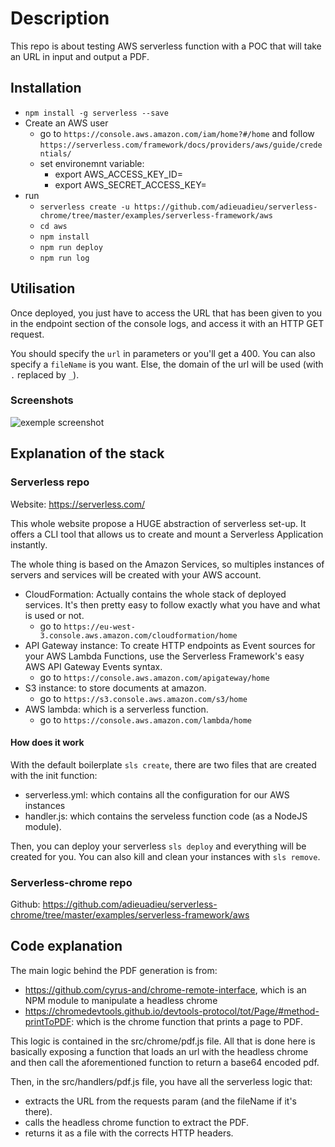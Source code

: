 # Description
This repo is about testing AWS serverless function with a POC that will take an URL in input and output a PDF.

## Installation
- `npm install -g serverless --save`
- Create an AWS user
    - go to `https://console.aws.amazon.com/iam/home?#/home` and follow `https://serverless.com/framework/docs/providers/aws/guide/credentials/`
    - set environemnt variable:
        - export AWS_ACCESS_KEY_ID=
        - export AWS_SECRET_ACCESS_KEY=
- run
    - `serverless create -u https://github.com/adieuadieu/serverless-chrome/tree/master/examples/serverless-framework/aws`
    - `cd aws`
    - `npm install`
    - `npm run deploy`
    - `npm run log`


## Utilisation
Once deployed, you just have to access the URL that has been given to you in the endpoint section of the console logs, and access it with an HTTP GET request.

You should specify the `url` in parameters or you'll get a 400.
You can also specify a `fileName` is you want. Else, the domain of the url will be used (with `.` replaced by `_`).

### Screenshots
![exemple screenshot](https://image.ibb.co/fmJQZe/html_To_Pdf_exemple.png)

## Explanation of the stack

### Serverless repo
Website: https://serverless.com/

This whole website propose a HUGE abstraction of serverless set-up. It offers a CLI tool that allows us to create and mount a Serverless Application instantly.

The whole thing is based on the Amazon Services, so multiples instances of servers and services will be created with your AWS account.
- CloudFormation: Actually contains the whole stack of deployed services. It's then pretty easy to follow exactly what you have and what is used or not.
    - go to `https://eu-west-3.console.aws.amazon.com/cloudformation/home`
- API Gateway instance: To create HTTP endpoints as Event sources for your AWS Lambda Functions, use the Serverless Framework's easy AWS API Gateway Events syntax.
    - go to `https://console.aws.amazon.com/apigateway/home`
- S3 instance: to store documents at amazon.
    - go to `https://s3.console.aws.amazon.com/s3/home`
- AWS lambda: which is a serverless function.
    - go to `https://console.aws.amazon.com/lambda/home`

#### How does it work
With the default boilerplate `sls create`, there are two files that are created with the init function:
- serverless.yml: which contains all the configuration for our AWS instances
- handler.js: which contains the serveless function code (as a NodeJS module).

Then, you can deploy your serverless `sls deploy` and everything will be created for you. You can also kill and clean your instances with `sls remove`.

### Serverless-chrome repo
Github: https://github.com/adieuadieu/serverless-chrome/tree/master/examples/serverless-framework/aws

## Code explanation
The main logic behind the PDF generation is from:
- https://github.com/cyrus-and/chrome-remote-interface, which is an NPM module to manipulate a headless chrome
- https://chromedevtools.github.io/devtools-protocol/tot/Page/#method-printToPDF: which is the chrome function that prints a page to PDF.

This logic is contained in the src/chrome/pdf.js file. All that is done here is basically exposing a function that loads an url with the headless chrome and then call the aforementioned function to return a base64 encoded pdf.

Then, in the src/handlers/pdf.js file, you have all the serverless logic that:
- extracts the URL from the requests param (and the fileName if it's there).
- calls the headless chrome function to extract the PDF.
- returns it as a file with the corrects HTTP headers.
